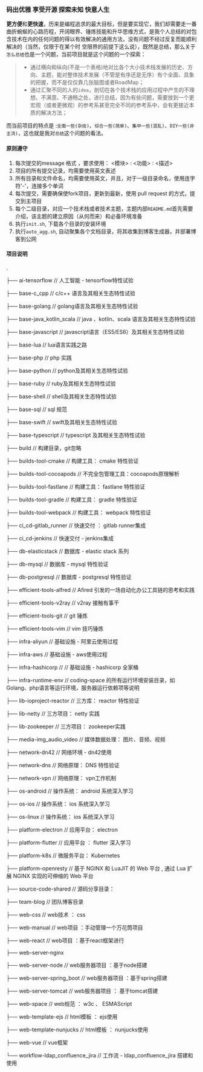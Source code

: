 ### 码出优雅 享受开源 探索未知 快意人生


**更方便**和**更快速**，历来是编程追求的最大目标，但是要实现它，我们却需要走一番曲折蜿蜒的心路历程，开阔眼界、锤炼技能和升华思维方式，是我个人总结的对包含技术在内的任何问题的得以有效解决的通用方法，没有问题不经过反复而能顺利解决的（当然，仅限于在某个时
空限界的前提下这么说），既然是总结，那么关于`怎么总结`也是一个问题，当前项目就是这个问题的一个探索： 
> - 通过横向和纵向(不是一个表格)地对比各个大小技术栈发展的历史、方向、主题，能对整体技术发展（不管是有序还是无序）有个全面、具象的把握，而不是仅仅靠几张脑图或者RoadMap；
> - 通过汇聚不同的人的`idea`，剖切在各个技术栈的应用过程中产生的不理想、不满意、不通畅之处，进行总结，因为有些问题，需要放到一个更宏观（或者更微观）的参考系甚至完全不同的参考系中，会有更接近本质的解决方法；

而当前项目的特点是 :`全面一些(杂烩)`、`综合一些(简单)`、`集中一些(混乱)`、`DIY一些(非主流)`，这也就是我对`总结`这个问题的看法。

#### 原则遵守
1. 每次提交的message 格式 ，要求使用： <模块> : <功能> : <描述> 
2. 项目的所有提交记录，均需要使用英文表述
3. 所有目录和文件命名，均需要使用英文，并且，对于一级目录命名，使用连字符'-'，连接多个单词
4. 每次提交，需要确保使fork项目，更新到最新，使用 pull request 的方式，提交到主项目
5. 每个二级目录，对应一个技术栈或者技术主题，主题内部`README.md`首先需要介绍，该主题的建立原因（从何而来）和必备环境准备
6. 执行`init.sh`, 下载各个目录的安装环境
7. 执行`auto_agg.sh`, 自动聚集各个文档目录，将其收集到博客生成器，并部署博客到公网


#### 项目说明
.

├── ai-tensorflow // 人工智能 - tensorflow特性试验

├── base-c_cpp // c/c++ 语言及其相关生态特性试验 

├── base-golang // golang语言及其相关生态特性试验

├── base-java_kotlin_scala // java 、kotlin、scala 语言及其相关生态特性试验

├── base-javascript // javascript语言（ES5/ES6）及其相关生态特性试验

├── base-lua // lua语言实践之路

├── base-php // php 实践

├── base-python // python及其相关生态特性试验

├── base-ruby // ruby及其相关生态特性试验

├── base-shell // shell及其相关生态特性试验

├── base-sql // sql 规范

├── base-swift // swift及其相关生态特性试验

├── base-typescript // typescript 及其相关生态特性试验

├── build // 构建目录，git忽略

├── builds-tool-cmake // 构建工具： cmake 特性验证

├── builds-tool-cocoapods // 不完全包管理工具：cocoapods原理解析

├── builds-tool-fastlane // 构建工具： fastlane 特性验证

├── builds-tool-gradle // 构建工具： gradle 特性验证

├── builds-tool-webpack // 构建工具： webpack 特性验证

├── ci_cd-gitlab_runner // 快速交付 ： gitlab runner集成

├── ci_cd-jenkins // 快速交付 - jenkins集成

├── db-elasticstack // 数据库 - elastic stack 系列

├── db-mysql // 数据库 - mysql 特性验证

├── db-postgresql // 数据库 - postgresql 特性验证

├── efficient-tools-alfred // Afired 引发的一场自动化办公工具链的思考和实践

├── efficient-tools-v2ray // v2ray 接触有事干

├── efficient-tools-git // git 锤炼

├── efficient-tools-vim // vim 技巧锤炼

├── infra-aliyun // 基础设施 - 阿里云使用过程

├── infra-aws // 基础设施 - aws使用过程

├── infra-hashicorp // // 基础设施 - hashicorp 全家桶

├── infra-runtime-env // coding-space 的所有运行环境安装目录，如Golang、php语言等运行环境，服务器运行依赖项等说明

├── lib-ioproject-reactor  // 三方库： reactor 特性验证

├── lib-netty // 三方项目： netty 实践

├── lib-zookeeper // 三方项目： zookeeper实践

├── media-img_audio_video // 媒体数据处理： 图片、音频、视频

├── network-dn42 // 网络环境 - dn42使用

├── network-dns  // 网络原理： DNS 特性验证

├── network-vpn // 网络原理： vpn工作机制

├── os-android // 操作系统： android 系统深入学习

├── os-ios // 操作系统： ios 系统深入学习

├── os-linux // 操作系统： ios 系统深入学习

├── platform-electron // 应用平台： electron

├── platform-flutter // 应用平台 ： flutter 深入学习

├── platform-k8s // 微服务平台： Kubernetes

├── platform-openresty // 基于 NGINX 和 LuaJIT 的 Web 平台 , 通过 Lua 扩展 NGINX 实现的可伸缩的 Web 平台

├── source-code-shared // 源码分享目录：

├── team-blog // 团队博客目录

├── web-css // web技术 ： css

├── web-manual  // web项目 ：手动管理一个万花筒项目

├── web-react // web项目 ：基于react框架进行

├── web-server-nginx

├── web-server-node  // web服务器项目 ：基于node搭建

├── web-server-spring_boot // web服务器项目 ：基于spring搭建

├── web-server-tomcat // web服务器项目 ： 基于tomcat搭建

├── web-space // web规范 ： w3c 、 ESMAScript

├── web-template-ejs // html模板 ： ejs使用

├── web-template-nunjucks // html模板 ： nunjucks使用

├── web-vue // vue框架

└── workflow-ldap_confluence_jira // 工作流 - ldap_confluence_jira 搭建和使用


